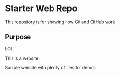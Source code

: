 # Starter Web Repo

This repository is for showing how Git and GitHub work

## Purpose
LOL

This is a website 

Sample website with plenty of files for demos